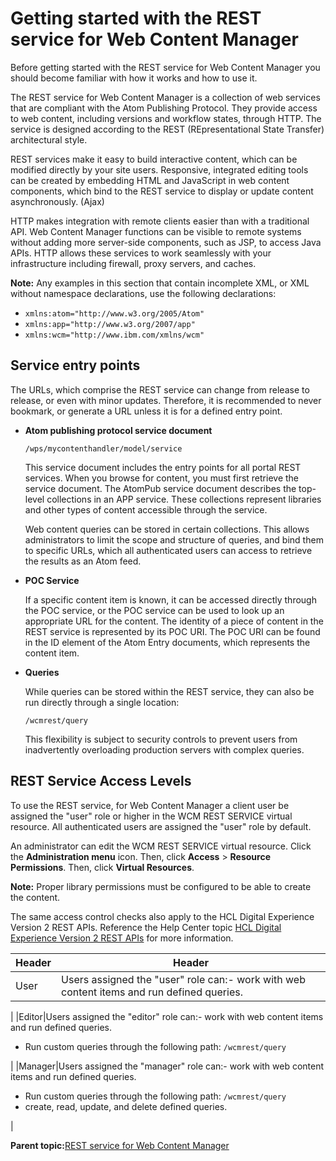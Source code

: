 # Getting started with the REST service for Web Content Manager

Before getting started with the REST service for Web Content Manager you should become familiar with how it works and how to use it.

The REST service for Web Content Manager is a collection of web services that are compliant with the Atom Publishing Protocol. They provide access to web content, including versions and workflow states, through HTTP. The service is designed according to the REST \(REpresentational State Transfer\) architectural style.

REST services make it easy to build interactive content, which can be modified directly by your site users. Responsive, integrated editing tools can be created by embedding HTML and JavaScript in web content components, which bind to the REST service to display or update content asynchronously. \(Ajax\)

HTTP makes integration with remote clients easier than with a traditional API. Web Content Manager functions can be visible to remote systems without adding more server-side components, such as JSP, to access Java APIs. HTTP allows these services to work seamlessly with your infrastructure including firewall, proxy servers, and caches.

**Note:** Any examples in this section that contain incomplete XML, or XML without namespace declarations, use the following declarations:

-   `xmlns:atom="http://www.w3.org/2005/Atom"`
-   `xmlns:app="http://www.w3.org/2007/app"`
-   `xmlns:wcm="http://www.ibm.com/xmlns/wcm"`

## Service entry points

The URLs, which comprise the REST service can change from release to release, or even with minor updates. Therefore, it is recommended to never bookmark, or generate a URL unless it is for a defined entry point.

-   **Atom publishing protocol service document**

    ```
    /wps/mycontenthandler/model/service
    ```

    This service document includes the entry points for all portal REST services. When you browse for content, you must first retrieve the service document. The AtomPub service document describes the top-level collections in an APP service. These collections represent libraries and other types of content accessible through the service.

    Web content queries can be stored in certain collections. This allows administrators to limit the scope and structure of queries, and bind them to specific URLs, which all authenticated users can access to retrieve the results as an Atom feed.

-   **POC Service**

    If a specific content item is known, it can be accessed directly through the POC service, or the POC service can be used to look up an appropriate URL for the content. The identity of a piece of content in the REST service is represented by its POC URI. The POC URI can be found in the ID element of the Atom Entry documents, which represents the content item.

-   **Queries**

    While queries can be stored within the REST service, they can also be run directly through a single location:

    ```
    /wcmrest/query
    ```

    This flexibility is subject to security controls to prevent users from inadvertently overloading production servers with complex queries.


## REST Service Access Levels

To use the REST service, for Web Content Manager a client user be assigned the "user" role or higher in the WCM REST SERVICE virtual resource. All authenticated users are assigned the "user" role by default.

An administrator can edit the WCM REST SERVICE virtual resource. Click the **Administration menu** icon. Then, click **Access** \> **Resource Permissions**. Then, click **Virtual Resources**.

**Note:** Proper library permissions must be configured to be able to create the content.

The same access control checks also apply to the HCL Digital Experience Version 2 REST APIs. Reference the Help Center topic [HCL Digital Experience Version 2 REST APIs](https://help.hcltechsw.com/digital-experience/8.5/wcm/dx_v2_rest_api.html) for more information.

|Header|Header|
|------|------|
|User|Users assigned the "user" role can:-   work with web content items and run defined queries.

|
|Editor|Users assigned the "editor" role can:-   work with web content items and run defined queries.
-   Run custom queries through the following path: `/wcmrest/query`

|
|Manager|Users assigned the "manager" role can:-   work with web content items and run defined queries.
-   Run custom queries through the following path: `/wcmrest/query`
-   create, read, update, and delete defined queries.

|

**Parent topic:**[REST service for Web Content Manager](../wcm/wcm_rest.md)


